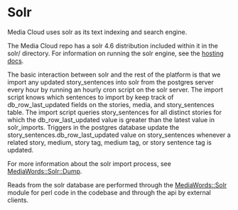 Solr
====

Media Cloud uses solr as its text indexing and search engine.

The Media Cloud repo has a solr 4.6 distribution included within it in the solr/ directory.  For information on running
the solr engine, see the [hosting docs](hosting/solr-hosting.markdown).

The basic interaction between solr and the rest of the platform is that we import any updated story_sentences into
solr from the postgres server every hour by running an hourly cron script on the solr server.  The import script
knows which sentences to import by keep track of db_row_last_updated fields on the stories, media, and story_sentences
table.  The import script queries story_sentences for all distinct stories for which the db_row_last_updated value
is greater than the latest value in solr_imports.  Triggers in the postgres database update the
story_sentences.db_row_last_updated value on story_sentences whenever a related story, medium, story tag,
medium tag, or story sentence tag is updated.

For more information about the solr import process, see [MediaWords::Solr::Dump](lib/MediaWords/Solr/Dump.pm).

Reads from the solr database are performed through the [MediaWords::Solr](lib/MediaWords/Solr.pm) module for perl code
in the codebase and  through the api by external clients.
